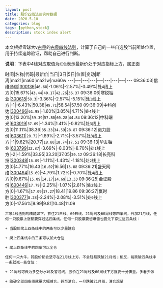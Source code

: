 ```yaml
---
layout: post
title: 股价四线法则实时数据
date: 2020-5-10
categories: blog
tags: [python,stock]
description: stock index alert
---
```



本文根据雪球大v[古泉](https://xueqiu.com/u/7148646888)的[古泉四线法则](https://xueqiu.com/7148646888/130498192)，计算了自己的一些自选股当前所处位置，用于持续追踪验证，帮助自己进行判断。

**说明**：下表中4线对应取值为`红色`表示最新价处于对应指标上方，属正面

时间|名称|代码|最新价|当日|3日|5日|位置|变动|距离|ma21|ma60|ma21w|ma60w
---|---|---|---|---|---|---|---|---
09:36:03|信维通信|[300136](https://xueqiu.com/S/SZ300136)|`46.68`|-1.06%|-2.57%|-0.49%|处`4`线上方|0|15.67%|`43.44`|`40.17`|`42.26`|`36.37`
09:36:06|寒锐钴业|[300618](https://xueqiu.com/S/SZ300618)|`50.3`|-3.36%|-2.57%|-5.15%|处`1`线上方|-1|-6.43%|50.38|`49.71`|58.54|57.50
09:36:09|中科创达|[300496](https://xueqiu.com/S/SZ300496)|`61.98`|-1.60%|3.05%|4.71%|处`4`线上方|0|13.20%|`59.39`|`57.80`|`60.28`|`44.84`
09:36:12|中科曙光|[603019](https://xueqiu.com/S/SH603019)|`37.69`|-1.34%|1.41%|-0.82%|处`3`线上方|0|11.11%|38.36|`35.33`|`34.59`|`28.87`
09:36:12|诺力股份|[603611](https://xueqiu.com/S/SH603611)|`20.72`|-1.89%|-2.71%|-3.57%|处`3`线上方|-1|9.62%|20.77|`18.80`|`18.74`|`17.51`
09:36:13|华友钴业|[603799](https://xueqiu.com/S/SH603799)|`32.87`|-3.69%|-8.03%|-8.70%|处`1`线上方|-2|-1.59%|33.95|33.20|37.05|`30.12`
09:36:18|长亮科技|[300348](https://xueqiu.com/S/SZ300348)|`16.09`|-1.11%|-1.43%|-1.18%|处`2`线上方|0|4.77%|16.43|`16.02`|16.56|`13.08`
09:36:21|盛天网络|[300494](https://xueqiu.com/S/SZ300494)|`15.69`|-4.79%|1.72%|-0.70%|处`4`线上方|0|9.67%|`15.09`|`14.17`|`14.69`|`13.33`
09:36:25|金证股份|[600446](https://xueqiu.com/S/SH600446)|`17.79`|-2.25%|-1.07%|2.81%|处`2`线上方|0|-1.67%|`17.09`|`17.27`|18.41|19.86
09:36:27|赢时胜|[300377](https://xueqiu.com/S/SZ300377)|`8.28`|-2.24%|-2.08%|-3.51%|处`0`线上方|0|-17.56%|8.99|9.81|10.48|11.09

```
古泉4线法则的精髓如下。抓住21日线、60日线、21周线及60周线等四条线，外加21月线，任何一只股票上涨都要穿过这四条线，任何一只股票要想爆雷也要先下穿过这四条线：

+ 当股价爬上四条线中的两条可以少量建仓

+ 爬上四条线中的三条可以加大仓位

+ 爬上四条线中的四条可以全仓

任何一只大牛，其股价都会坚守在21月线上方，不会轻易跌破21月线；相反，每跌破四条线中一条就减一些仓位：

+ 21周线可做为多空分水岭及警戒线，股价在21周线及60周线下方就要十分慎重，多看少做

+ 跌破全部四条线就要大幅减仓，甚至清仓，一旦跌破21月线，清仓观望
```
